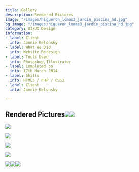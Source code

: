 ```yaml
---
title: Gallery
description: Rendered Pictures
image: "/images/higueron_lomas3_jardin_piscina_hd.jpg"
bg_image: "/images/higueron_lomas3_jardin_piscina_hd.jpg"
category: UI/UX Design
information:
- label: Client
  info: Jannie Kelonsky
- label: What We Did
  info: Website Redesign
- label: Tools Used
  info: Photoshop,Illustrator
- label: Completed on
  info: 17th March 2014
- label: Skills
  info: HTML5 / PHP / CSS3
- label: Client
  info: Jannie Kelonsky

---
```

## Rendered Pictures![](/images/higueron_lomas3_acceso_alta2.jpg)![](/images/higueron_lomas3_bloquebajo_alta2.jpg)

![](/images/higueron_lomas3_dormitorioppal_02_hd.jpg)

![](/images/higueronlomas3-bano_hd.jpg)

![](/images/higueronlomas3-cocina_hd.jpg)

![](/images/higueron_lomas3_terraza_hd.jpg)

![](/images/higueron_lomas3_jardin_alta2.jpg)![](/images/higueron_lomas3_piscinavistas_hd.jpg)![](/images/higueron_lomas3_coworking_hd.jpg)